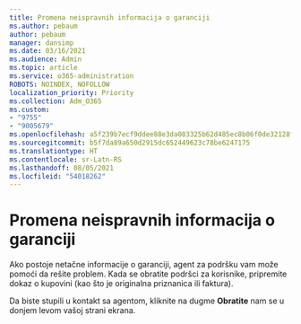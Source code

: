 ```yaml
---
title: Promena neispravnih informacija o garanciji
ms.author: pebaum
author: pebaum
manager: dansimp
ms.date: 03/16/2021
ms.audience: Admin
ms.topic: article
ms.service: o365-administration
ROBOTS: NOINDEX, NOFOLLOW
localization_priority: Priority
ms.collection: Adm_O365
ms.custom:
- "9755"
- "9005679"
ms.openlocfilehash: a5f239b7ecf9ddee88e3da083325b62d485ec8b06f0de32128fc6a750044af36
ms.sourcegitcommit: b5f7da89a650d2915dc652449623c78be6247175
ms.translationtype: HT
ms.contentlocale: sr-Latn-RS
ms.lasthandoff: 08/05/2021
ms.locfileid: "54018262"
---
```

# <a name="change-incorrect-warranty-information"></a>Promena neispravnih informacija o garanciji

Ako postoje netačne informacije o garanciji, agent za podršku vam može pomoći da rešite problem. Kada se obratite podršci za korisnike, pripremite dokaz o kupovini (kao što je originalna priznanica ili faktura).

Da biste stupili u kontakt sa agentom, kliknite na dugme **Obratite** nam se u donjem levom vašoj strani ekrana.